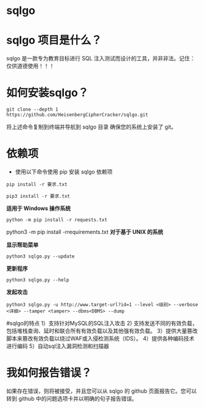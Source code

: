 # sqlgo

# sqlgo 项目是什么？
sqlgo 是一款专为教育目标进行 SQL 注入测试而设计的工具，并非非法。记住：仅供道德使用！！！

# 如何安装sqlgo？
````
git clone --depth 1 https://github.com/HeisenbergCipherCracker/sqlgo.git
````
将上述命令复制到终端并导航到 sqlgo 目录
确保您的系统上安装了 git。

# 依赖项
- 使用以下命令使用 pip 安装 sqlgo 依赖项
````
pip install -r 要求.txt
````
````
pip3 install -r 要求.txt
````
**适用于 Windows 操作系统**
````
python -m pip install -r requests.txt
````
python3 -m pip install -rrequirements.txt
**对于基于 UNIX 的系统**







**显示帮助菜单**
````
python3 sqlgo.py --update
````

**更新程序**

````
python3 sqlgo.py --help
````

**发起攻击**
````
python3 sqlgo.py -u http://www.target-url?id=1 --level <级别> --verbose <详细> --tamper <tamper> --dbms<DBMS> --dump
````
#sqlgo的特点
1）支持针对MySQL的SQL注入攻击
2) 支持发送不同的有效负载，包括堆栈查询、延时和联合所有有效负载以及其他强有效负载。
3）提供大量篡改脚本来篡改有效负载以绕过WAF或入侵检测系统（IDS）。
4）提供各种编码技术进行编码
5）自动sql注入漏洞检测和扫描器


# 我如何报告错误？
如果存在错误，则将被接受，并且您可以从 sqlgo 的 github 页面报告它。您可以转到 github 中的问题选项卡并以明确的句子报告错误。